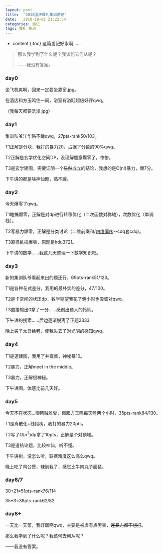 ```yaml
---
layout: post
title:  "2018国庆雅礼集训游记"
date:   2018-10-01 21:22:54
categories: 游记
tags: 雅礼 集训
---
```

* content
{:toc}
这篇游记好水啊……

> 那么我学到了什么呢？我该何去何从呢？
>
> ——我没有答案。

<!-- more -->

### day0

坐飞机爽啊，回来一定要坐靠窗.jpg。

在酒店和方玉鸣住一间，浴室有浴缸超级好评qwq。

（我每天都要洗澡.jpg）

### day1

集训队爷江华贴不蹲qwq，27pts-rank50/103。

T1正解是分块，我打的暴力20，占据了分数的90%qwq。

T2正解是玄学优化空间DP，没理解题意爆零了，惨惨。

T3是玄学建图，需要证明一个~~显然~~成立的结论，我想的是O(n!)暴力，爆7分。

下午讲的都是啥神仙题，贴不蹲。

### day2

今天爆零了qwq。

T1瞎搞爆零，正解是对dp进行转移优化（二次函数对称轴），次数优化（单调栈）。

T2写暴力爆零，正解是分类讨论（二维前缀和/[四维偏序](https://www.cnblogs.com/mlystdcall/p/6232324.html)--cdq套cdq)。

T3直径乱搞爆零，原题是hdu3721。

下午讲的数学……我这几天整理一下数学知识吧。

### day3

新的集训队爷看起来出的题还行，69pts-rank51/123。

T1是各种花式差分，我用的最朴实的差分，47/100。

T2是卡空间的状压dp，数学期望我花了俩小时也没调对qwq。

T3直接输出0拿了一分……感谢出题人的怜悯。

下午讲的搜索……后边逐渐脱离了正题2333.

晚上买了太吾绘卷，使我失去了对光阴的感知qwq。

### day4

T1是道建图，我用了并查集，神秘暴10。

T2暴力，正解meet in the middle。

T3暴力，正解很神秘。

下午讲图，体感比前几天好。

### day5

今天不在状态…眼睛贼难受，佩服方玉鸣每天睡两个小时，35pts-rank84/130。

T1是离散化+线段树，我打的暴力20pts。

T2写了$O(n^3)$dp拿了10pts，正解是个对顶堆。

T3是道结论题，比较神仙，听不懂。

下午讲树，没怎么听，联赛难度这么高么qwq。

晚上吃了鸡公煲，辣到我了，感觉比牛肉丸子面猛。

### day6/7

30+21=51pts-rank76/114

35+3=38pts-rank62/82

### day8+

一天比一天菜，我好弱啊qwq，主要是被虐有点厉害，~~连暴力都不想打~~。

那么我学到了什么呢？我该何去何从呢？

——我没有答案。


